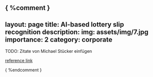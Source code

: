 { %comment }
---
layout: page
title: AI-based lottery slip recognition
description:
img: assets/img/7.jpg
importance: 2
category: corporate
---

TODO: Zitate von Michael Stücker einfügen

[reference link](https://www.adesso.de/en/news/presse/ai-based-lottery-slip-recognition-for-tablets-at-lottery-sales-points.jsp)

{ %endcomment }
